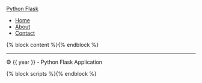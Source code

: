<span class="icon-bar"></span> <span class="icon-bar"></span> <span class="icon-bar"></span>

<a href="/" class="navbar-brand">Python Flask</a>

-   [Home](%7B%7B%20url_for('home')%20%7D%7D)
-   [About](%7B%7B%20url_for('about')%20%7D%7D)
-   [Contact](%7B%7B%20url_for('contact')%20%7D%7D)

{% block content %}{% endblock %}

------------------------------------------------------------------------

© {{ year }} - Python Flask Application

{% block scripts %}{% endblock %}
